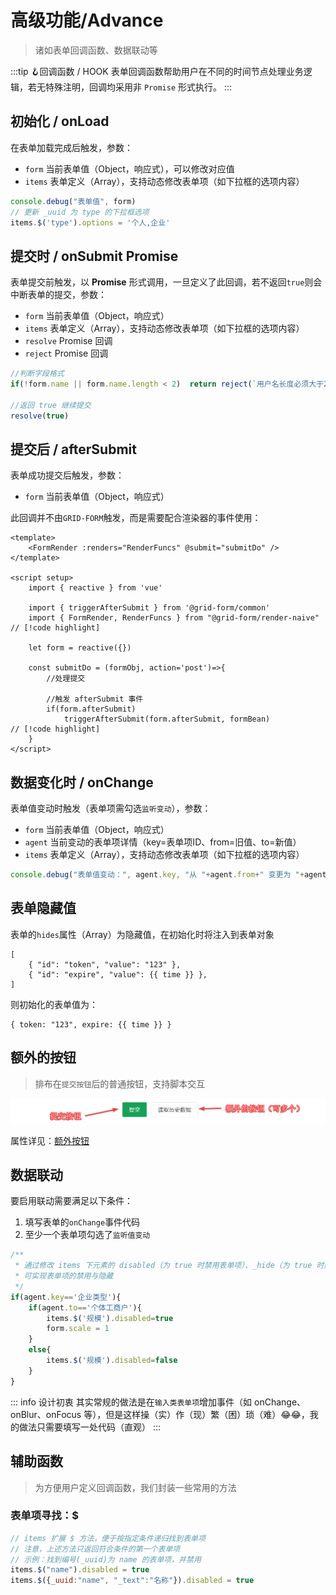 # 高级功能/Advance
> 诸如表单回调函数、数据联动等

<script setup>
    const time = Date.now()
</script>

:::tip 🪝回调函数 / HOOK
表单回调函数帮助用户在不同的时间节点处理业务逻辑，若无特殊注明，回调均采用非 `Promise` 形式执行。
:::

## 初始化 / onLoad
在表单加载完成后触发，参数：
* `form` 当前表单值（Object，响应式），可以修改对应值
* `items` 表单定义（Array），支持动态修改表单项（如下拉框的选项内容）

```js
console.debug("表单值", form)
// 更新 _uuid 为 type 的下拉框选项
items.$('type').options = '个人,企业'
```

## 提交时 / onSubmit <Badge>Promise</Badge>
表单提交前触发，以 **Promise** 形式调用，一旦定义了此回调，若不返回`true`则会中断表单的提交，参数：

* `form` 当前表单值（Object，响应式）
* `items` 表单定义（Array），支持动态修改表单项（如下拉框的选项内容）
* `resolve` Promise 回调
* `reject` Promise 回调

```js
//判断字段格式
if(!form.name || form.name.length < 2)  return reject(`用户名长度必须大于2`)

//返回 true 继续提交
resolve(true)
```

## 提交后 / afterSubmit
表单成功提交后触发，参数：
* `form` 当前表单值（Object，响应式）

此回调并不由`GRID-FORM`触发，而是需要配合渲染器的事件使用：

```vue
<template>
    <FormRender :renders="RenderFuncs" @submit="submitDo" />
</template>

<script setup>
    import { reactive } from 'vue'

    import { triggerAfterSubmit } from '@grid-form/common'
    import { FormRender, RenderFuncs } from "@grid-form/render-naive" // [!code highlight]

    let form = reactive({})

    const submitDo = (formObj, action='post')=>{
        //处理提交
        
        //触发 afterSubmit 事件
        if(form.afterSubmit)
            triggerAfterSubmit(form.afterSubmit, formBean)           // [!code highlight]
    }
</script>
```

## 数据变化时 / onChange
表单值变动时触发（表单项需勾选`监听变动`），参数：
* `form` 当前表单值（Object，响应式）
* `agent` 当前变动的表单项详情（key=表单项ID、from=旧值、to=新值）
* `items` 表单定义（Array），支持动态修改表单项（如下拉框的选项内容）


```js
console.debug("表单值变动：", agent.key, "从 "+agent.from+" 变更为 "+agent.to)
```

## 表单隐藏值

表单的`hides`属性（Array）为隐藏值，在初始化时将注入到表单对象

```json-vue
[
    { "id": "token", "value": "123" },
    { "id": "expire", "value": {{ time }} },
]
```

则初始化的表单值为：
```js-vue
{ token: "123", expire: {{ time }} }
```

## 额外的按钮
> 排布在`提交按钮`后的普通按钮，支持脚本交互

![](/extra-btns.png)

属性详见：[额外按钮](./data-structure.md#额外按钮)

## 数据联动

要启用联动需要满足以下条件：

1. 填写表单的`onChange`事件代码
2. 至少一个表单项勾选了`监听值变动`

```js
/**
 * 通过修改 items 下元素的 disabled（为 true 时禁用表单项）、_hide（为 true 时隐藏）
 * 可实现表单项的禁用与隐藏
 */ 
if(agent.key=='企业类型'){
    if(agent.to=='个体工商户'){
        items.$('规模').disabled=true
        form.scale = 1
    }
    else{
        items.$('规模').disabled=false
    }
}
```

::: info 设计初衷
其实常规的做法是在`输入类表单项`增加事件（如 onChange、onBlur、onFocus 等），但是这样操（实）作（现）繁（困）琐（难）😂😂，我的做法只需要填写一处代码（直观）
:::

## 辅助函数
> 为方便用户定义回调函数，我们封装一些常用的方法

### 表单项寻找：$

```js
// items 扩展 $ 方法，便于按指定条件递归找到表单项
// 注意，上述方法只返回符合条件的第一个表单项
// 示例：找到编号(_uuid)为 name 的表单项，并禁用
items.$("name").disabled = true
items.$({_uuid:"name", "_text":"名称"}).disabled = true
```
